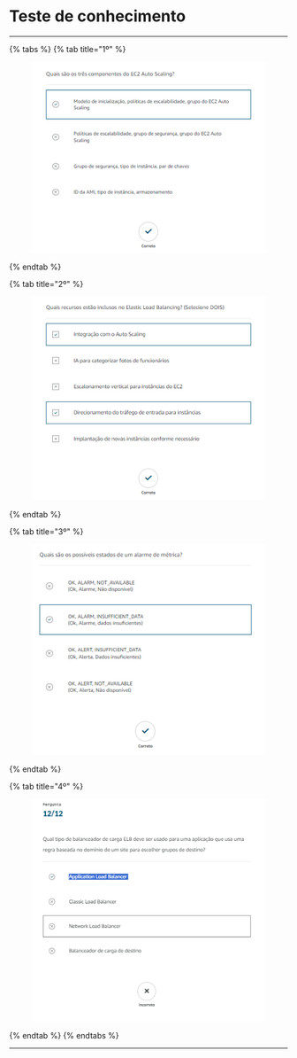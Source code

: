 # Teste de conhecimento

***

{% tabs %}
{% tab title="1º" %}
<figure><img src="../../.gitbook/assets/image (9).png" alt=""><figcaption></figcaption></figure>
{% endtab %}

{% tab title="2º" %}
<figure><img src="../../.gitbook/assets/image (10).png" alt=""><figcaption></figcaption></figure>
{% endtab %}

{% tab title="3º" %}
<figure><img src="../../.gitbook/assets/image (72).png" alt=""><figcaption></figcaption></figure>
{% endtab %}

{% tab title="4º" %}
<figure><img src="../../.gitbook/assets/image (81).png" alt=""><figcaption></figcaption></figure>
{% endtab %}
{% endtabs %}

***
